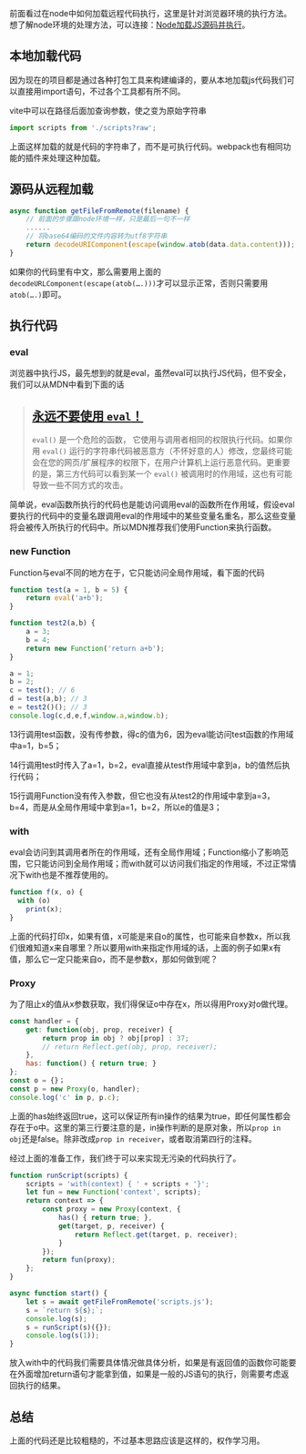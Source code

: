 前面看过在node中如何加载远程代码执行，这里是针对浏览器环境的执行方法。想了解node环境的处理方法，可以连接：[Node加载JS源码并执行](https://caoos.gitee.io/blog/2021-07-08/load-and-run-scripts-in-node/)。

## 本地加载代码

因为现在的项目都是通过各种打包工具来构建编译的，要从本地加载js代码我们可以直接用import语句，不过各个工具都有所不同。

vite中可以在路径后面加查询参数，使之变为原始字符串

```javascript
import scripts from './scripts?raw';
```

上面这样加载的就是代码的字符串了，而不是可执行代码。webpack也有相同功能的插件来处理这种加载。

## 源码从远程加载

```typescript
async function getFileFromRemote(filename) {
	// 前面的步骤跟node环境一样，只是最后一句不一样
    ......
    // 将base64编码的文件内容转为utf8字符串
    return decodeURIComponent(escape(window.atob(data.data.content)));
}
```

如果你的代码里有中文，那么需要用上面的`decodeURLComponent(escape(atob(….)))`才可以显示正常，否则只需要用`atob(….)`即可。

## 执行代码

### eval

浏览器中执行JS，最先想到的就是eval，虽然eval可以执行JS代码，但不安全，我们可以从MDN中看到下面的话

>   ## [永远不要使用 `eval`！](https://developer.mozilla.org/zh-CN/docs/Web/JavaScript/Reference/Global_Objects/eval#don.27t_use_eval.21)
>
>   `eval()` 是一个危险的函数， 它使用与调用者相同的权限执行代码。如果你用 `eval()` 运行的字符串代码被恶意方（不怀好意的人）修改，您最终可能会在您的网页/扩展程序的权限下，在用户计算机上运行恶意代码。更重要的是，第三方代码可以看到某一个 `eval()` 被调用时的作用域，这也有可能导致一些不同方式的攻击。

简单说，eval函数所执行的代码也是能访问调用eval的函数所在作用域，假设eval要执行的代码中的变量名跟调用eval的作用域中的某些变量名重名，那么这些变量将会被传入所执行的代码中。所以MDN推荐我们使用Function来执行函数。

### new Function

Function与eval不同的地方在于，它只能访问全局作用域，看下面的代码

```javascript
function test(a = 1, b = 5) {
    return eval('a+b');
}

function test2(a,b) {
    a = 3;
    b = 4;
    return new Function('return a+b');
}

a = 1;
b = 2;
c = test(); // 6
d = test(a,b); // 3
e = test2()(); // 3
console.log(c,d,e,f,window.a,window.b);
```

13行调用test函数，没有传参数，得c的值为6，因为eval能访问test函数的作用域中a=1，b=5；

14行调用test时传入了a=1，b=2，eval直接从test作用域中拿到a，b的值然后执行代码；

15行调用Function没有传入参数，但它也没有从test2的作用域中拿到a=3，b=4，而是从全局作用域中拿到a=1，b=2，所以e的值是3；

### with

eval会访问到其调用者所在的作用域，还有全局作用域；Function缩小了影响范围，它只能访问到全局作用域；而with就可以访问我们指定的作用域，不过正常情况下with也是不推荐使用的。

```javascript
function f(x, o) {
  with (o)
    print(x);
}
```

上面的代码打印x，如果有值，x可能是来自o的属性，也可能来自参数x，所以我们很难知道x来自哪里？所以要用with来指定作用域的话，上面的例子如果x有值，那么它一定只能来自o，而不是参数x，那如何做到呢？

### Proxy

为了阻止x的值从x参数获取，我们得保证o中存在x，所以得用Proxy对o做代理。

```javascript
const handler = {
    get: function(obj, prop, receiver) {
        return prop in obj ? obj[prop] : 37;
        // return Reflect.get(obj, prop, receiver);
    },
    has: function() { return true; }
};
const o = {}；
const p = new Proxy(o, handler);
console.log('c' in p, p.c);
```

上面的has始终返回true，这可以保证所有in操作的结果为true，即任何属性都会存在于o中。这里的第三行要注意的是，in操作判断的是原对象，所以`prop in obj`还是false。除非改成`prop in receiver`，或者取消第四行的注释。



经过上面的准备工作，我们终于可以来实现无污染的代码执行了。

```typescript
function runScript(scripts) {
    scripts = 'with(context) { ' + scripts + '}';
    let fun = new Function('context', scripts);
    return context => {
        const proxy = new Proxy(context, {
            has() { return true; },
            get(target, p, receiver) {
                return Reflect.get(target, p, receiver);
            }
        });
        return fun(proxy);
    };
}

async function start() {
    let s = await getFileFromRemote('scripts.js');
    s = `return ${s};`;
    console.log(s);
    s = runScript(s)({});
    console.log(s(1));
}
```

放入with中的代码我们需要具体情况做具体分析，如果是有返回值的函数你可能要在外面增加return语句才能拿到值，如果是一般的JS语句的执行，则需要考虑返回执行的结果。

## 总结

上面的代码还是比较粗糙的，不过基本思路应该是这样的，权作学习用。